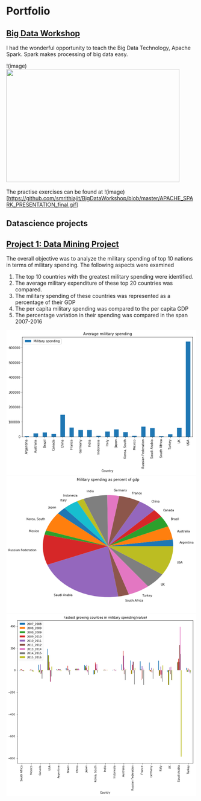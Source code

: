 # Portfolio
## [Big Data Workshop](https://github.com/smrithiajit/BigDataWorkshop/blob/master/)
I had the wonderful opportunity to teach the Big Data Technology, Apache Spark. Spark makes processing of big data easy.

  !(image)<img width="460" height="300" src="https://github.com/smrithiajit/BigDataWorkshop/blob/master/APACHE_SPARK_PRESENTATION_final.gif">

The practise exercises can be found at 
!(image)[https://github.com/smrithiajit/BigDataWorkshop/blob/master/APACHE_SPARK_PRESENTATION_final.gif]


## Datascience projects

## [Project 1: Data Mining Project](https://github.com/smrithiajit/Projects/blob/master/DATS%2B6103%2BSMRITHI%2BAJIT.ipynb)

The overall objective was to analyze the military spending of top 10 nations in terms of military spending.
The following aspects were examined

1.	The top 10 countries with the greatest military spending were identified.
2.	The average military expenditure of these top 20 countries was compared.
3.	The military spending of these countries was represented as a percentage of their GDP
4.	The per capita military spending was compared to the per capita GDP
5.	The percentage variation in their spending was compared in the span 2007-2016 
  
![](/images/dm1.png)
![](/images/dm2.png)
![](/images/dn3.png)


